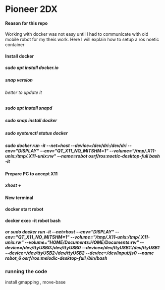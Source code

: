 # Pioneer 2DX
#### Reason for this repo
Working with docker was not easy until I had to communicate with old mobile robot for my theis work. 
Here I will explain how to setup a ros noetic container
#### Install docker 

##### sudo apt install docker.io

##### snap version
###### better to update it
##### sudo apt install snapd
##### sudo snap install docker
##### sudo systemctl status docker
##### sudo docker run -it --net=host --device=/dev/dri:/dev/dri   --env="DISPLAY"   --env="QT_X11_NO_MITSHM=1"   --volume="/tmp/.X11-unix:/tmp/.X11-unix:rw"   --name=robot   osrf/ros:noetic-desktop-full bash -it
#### Prepare PC to accept X11
##### xhost +
#### New terminal 
#### docker start robot
#### docker exec -it robot bash
##### or sudo docker run -it --net=host   --env="DISPLAY"   --env="QT_X11_NO_MITSHM=1"   --volume="/tmp/.X11-unix:/tmp/.X11-unix:rw"   --volume="$HOME/Documents:$HOME/Documents:rw"   --device=/dev/ttyUSB0:/dev/ttyUSB0   --device=/dev/ttyUSB1:/dev/ttyUSB1   --device=/dev/ttyUSB2:/dev/ttyUSB2 --device=/dev/input/js0  --name robot_6   osrf/ros:melodic-desktop-full   /bin/bash


### running the code 
install gmapping , move-base
